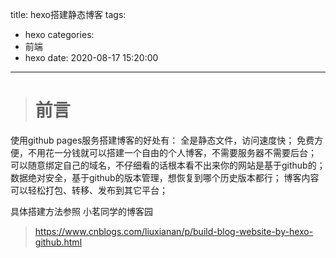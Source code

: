 title: hexo搭建静态博客
tags:
  - hexo
categories:
  - 前端
  - hexo
date: 2020-08-17 15:20:00
---
># 前言 

使用github pages服务搭建博客的好处有：
全是静态文件，访问速度快；
免费方便，不用花一分钱就可以搭建一个自由的个人博客，不需要服务器不需要后台；
可以随意绑定自己的域名，不仔细看的话根本看不出来你的网站是基于github的；
数据绝对安全，基于github的版本管理，想恢复到哪个历史版本都行；
博客内容可以轻松打包、转移、发布到其它平台； 

<!--more-->

具体搭建方法参照 小茗同学的博客园
>https://www.cnblogs.com/liuxianan/p/build-blog-website-by-hexo-github.html 



